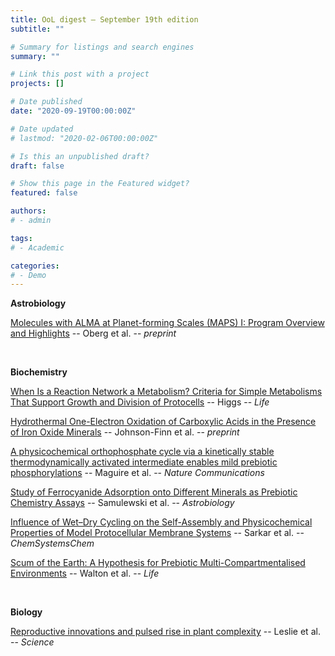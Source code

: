 ```yaml
---
title: OoL digest — September 19th edition
subtitle: ""

# Summary for listings and search engines
summary: ""

# Link this post with a project
projects: []

# Date published
date: "2020-09-19T00:00:00Z"

# Date updated
# lastmod: "2020-02-06T00:00:00Z"

# Is this an unpublished draft?
draft: false

# Show this page in the Featured widget?
featured: false

authors:
# - admin

tags:
# - Academic

categories:
# - Demo
---
```


**Astrobiology**

[Molecules with ALMA at Planet-forming Scales (MAPS) I: Program Overview and Highlights](http://arxiv.org/abs/2109.06268) -- Oberg et al. -- *preprint*

<br>

**Biochemistry**

[When Is a Reaction Network a Metabolism? Criteria for Simple Metabolisms That Support Growth and Division of Protocells](https://doi.org/10.3390/life11090966) -- Higgs -- *Life*

[Hydrothermal One-Electron Oxidation of Carboxylic Acids in the Presence of Iron Oxide Minerals](https://doi.org/10.1021/acsearthspacechem.1c00139) -- Johnson-Finn et al. -- *preprint*

[A physicochemical orthophosphate cycle via a kinetically stable thermodynamically activated intermediate enables mild prebiotic phosphorylations](https://doi.org/10.1038/s41467-021-25555-x) -- Maguire et al. -- *Nature Communications*

[Study of Ferrocyanide Adsorption onto Different Minerals as Prebiotic Chemistry Assays](https://doi.org/10.1089/ast.2020.2322) -- Samulewski et al. -- *Astrobiology*

[Influence of Wet–Dry Cycling on the Self-Assembly and Physicochemical Properties of Model Protocellular Membrane Systems](https://doi.org/10.1002/syst.202100014) -- Sarkar et al. -- *ChemSystemsChem*

[Scum of the Earth: A Hypothesis for Prebiotic Multi-Compartmentalised Environments](https://doi.org/10.3390/life11090976) -- Walton et al. -- *Life*

<br>

**Biology**

[Reproductive innovations and pulsed rise in plant complexity](https://doi.org/10.1126/science.abi6984) -- Leslie et al. -- *Science*

